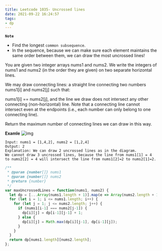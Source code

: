 ```yaml
---
title: Leetcode 1035- Uncrossed lines
date: 2021-09-22 16:24:57
tags:
- dp
---
```

**`Note`**
- Find the longest `common subsequence`. 
- In the sequence, because we can make sure each element maintains the same order between them, we can draw the most uncrossed lines!

You are given two integer arrays nums1 and nums2. We write the integers of nums1 and nums2 (in the order they are given) on two separate horizontal lines.

We may draw connecting lines: a straight line connecting two numbers nums1[i] and nums2[j] such that:

nums1[i] == nums2[j], and
the line we draw does not intersect any other connecting (non-horizontal) line.
Note that a connecting line cannot intersect even at the endpoints (i.e., each number can only belong to one connecting line).

Return the maximum number of connecting lines we can draw in this way.

**Examle**
![img](https://assets.leetcode.com/uploads/2019/04/26/142.png)
```
Input: nums1 = [1,4,2], nums2 = [1,2,4]
Output: 2
Explanation: We can draw 2 uncrossed lines as in the diagram.
We cannot draw 3 uncrossed lines, because the line from nums1[1] = 4 to nums2[2] = 4 will intersect the line from nums1[2]=2 to nums2[1]=2.
```

```javascript
/**
 * @param {number[]} nums1
 * @param {number[]} nums2
 * @return {number}
 */
var maxUncrossedLines = function(nums1, nums2) {
  let dp = [...Array(nums1.length + 1)].map(e => Array(nums2.length + 1).fill(0));
  for (let i = 1; i <= nums1.length; i++) {
    for (let j = 1; j <= nums2.length; j++) {
      if (nums1[i-1] === nums2[j-1]) {
        dp[i][j] = dp[i-1][j-1] + 1;
      } else {
        dp[i][j] = Math.max(dp[i][j-1], dp[i-1][j]);
      }
    }
  }
  return dp[nums1.length][nums2.length];
};
```